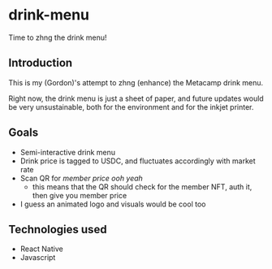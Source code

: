 # drink-menu
Time to zhng the drink menu!

## Introduction
This is my (Gordon)'s attempt to zhng (enhance) the Metacamp drink menu.

Right now, the drink menu is just a sheet of paper, and future updates would be very unsustainable, both for the environment and for the inkjet printer.

## Goals

* Semi-interactive drink menu
* Drink price is tagged to USDC, and fluctuates accordingly with market rate
* Scan QR for _member price ooh yeah_
  * this means that the QR should check for the member NFT, auth it, then give you member price
* I guess an animated logo and visuals would be cool too

## Technologies used

* React Native
* Javascript
